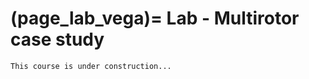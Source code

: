 (page_lab_vega)=
Lab - Multirotor case study
=======================

```{warning}
This course is under construction...
```